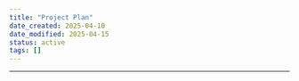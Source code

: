 ```yaml
---
title: "Project Plan"
date_created: 2025-04-10
date_modified: 2025-04-15
status: active
tags: []
---
```


---


